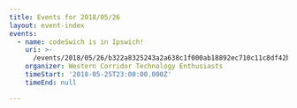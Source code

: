```yaml
---
title: Events for 2018/05/26
layout: event-index
events:
  - name: codeSwich is in Ipswich!
    uri: >-
      /events/2018/05/26/b322a8325243a2a638c1f000ab18892ec710c11c8df42b6c72f3a946576ce861
    organizer: Western Corridor Technology Enthusiasts
    timeStart: '2018-05-25T23:00:00.000Z'
    timeEnd: null

---
```


